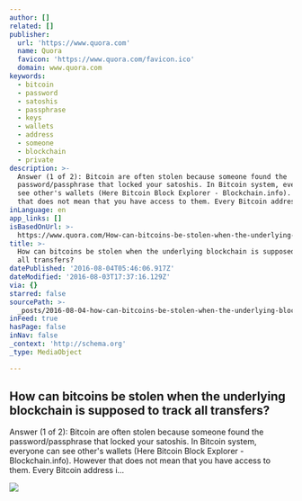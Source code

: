 ```yaml
---
author: []
related: []
publisher:
  url: 'https://www.quora.com'
  name: Quora
  favicon: 'https://www.quora.com/favicon.ico'
  domain: www.quora.com
keywords:
  - bitcoin
  - password
  - satoshis
  - passphrase
  - keys
  - wallets
  - address
  - someone
  - blockchain
  - private
description: >-
  Answer (1 of 2): Bitcoin are often stolen because someone found the
  password/passphrase that locked your satoshis. In Bitcoin system, everyone can
  see other's wallets (Here Bitcoin Block Explorer - Blockchain.info). However
  that does not mean that you have access to them. Every Bitcoin address i...
inLanguage: en
app_links: []
isBasedOnUrl: >-
  https://www.quora.com/How-can-bitcoins-be-stolen-when-the-underlying-blockchain-is-supposed-to-track-all-transfers
title: >-
  How can bitcoins be stolen when the underlying blockchain is supposed to track
  all transfers?
datePublished: '2016-08-04T05:46:06.917Z'
dateModified: '2016-08-03T17:37:16.129Z'
via: {}
starred: false
sourcePath: >-
  _posts/2016-08-04-how-can-bitcoins-be-stolen-when-the-underlying-blockchain-is.md
inFeed: true
hasPage: false
inNav: false
_context: 'http://schema.org'
_type: MediaObject

---
```

<article style=""><h1>How can bitcoins be stolen when the underlying blockchain is supposed to track all transfers?</h1><p>Answer (1 of 2): Bitcoin are often stolen because someone found the password/passphrase that locked your satoshis. In Bitcoin system, everyone can see other's wallets (Here Bitcoin Block Explorer - Blockchain.info). However that does not mean that you have access to them. Every Bitcoin address i...</p><img src="https://qsf.ec.quoracdn.net/-images.new_grid.fb_share_default.pnge6dde9cfa6e03c43.png" /></article>